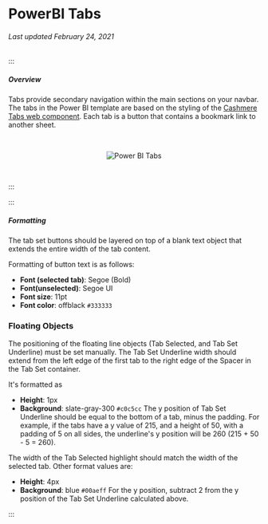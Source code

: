 # PowerBI Tabs

###### Last updated February 24, 2021

:::

##### Overview

Tabs provide secondary navigation within the main sections on your navbar.
The tabs in the Power BI template are based on the styling of the [Cashmere Tabs web component](/web/components/tabs/examples).
Each tab is a button that contains a bookmark link to another sheet.

<div style="text-align:center"><br>

![Power BI Tabs](./assets/analytics/powerbi/pbi-tabs.png "Power BI Tabs")

</div><br>

:::

:::

##### Formatting

The tab set buttons should be layered on top of a blank text object that extends the entire width of the tab content.

Formatting of button text is as follows:
- **Font (selected tab)**: Segoe (Bold)
- **Font(unselected)**: Segoe UI
- **Font size**: 11pt
- **Font color**: offblack `#333333`

### Floating Objects

The positioning of the floating line objects (Tab Selected, and Tab Set Underline) must be set manually.
The Tab Set Underline width should extend from the left edge of the first tab to the right edge of the Spacer in the Tab Set container.

It's formatted as
- **Height**: 1px
- **Background**: slate-gray-300 `#c0c5cc`
The y position of Tab Set Underline should be equal to the bottom of a tab, minus the padding.
For example, if the tabs have a y value of 215, and a height of 50, with a padding of 5 on all sides, the underline's y position will be 260 (215 + 50 - 5 = 260).

The width of the Tab Selected highlight should match the width of the selected tab. Other format values are:
- **Height**: 4px
- **Background**: blue `#00aeff`
For the y position, subtract 2 from the y position of the Tab Set Underline calculated above.

:::
